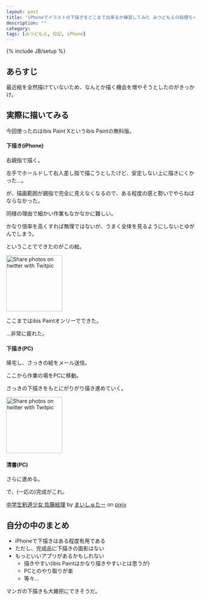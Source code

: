 ```yaml
---
layout: post
title: "iPhoneでイラストの下描きをどこまで出来るか練習してみた みつどもえの絵理ちゃんで"
description: ""
category: 
tags: [みつどもえ, 日記, iPhone]
---
```

{% include JB/setup %}

## あらすじ

最近絵を全然描けていないため、なんとか描く機会を増やそうとしたのがきっかけ。

## 実際に描いてみる

今回使ったのはibis Paint Xというibis Paintの無料版。

#### 下描き(iPhone)

右親指で描く。

左手でホールドして右人差し指で描こうとしたけど、安定しない上に描きにくかった…。

が、描画範囲が親指で完全に見えなくなるので、ある程度の感と勢いでやらねばならなかった。

同様の理由で細かい作業もなかなかに難しい。

かなり倍率を高くすれば無理ではないが、うまく全体を見るようにしないとゆがんでしまう。

ということでできたのがこの絵。

<a href="http://twitpic.com/9d4smi" title="Share photos on twitter with Twitpic"><img src="http://twitpic.com/show/thumb/9d4smi.jpg" alt="Share photos on twitter with Twitpic" height="150" width="150"></a>

ここまではibis Paintオンリーでできた。

…非常に疲れた。

#### 下描き(PC)

帰宅し、さっきの絵をメール送信。

ここから作業の場をPCに移動。

さっきの下描きをもとにがりがり描き進めていく。

<a href="http://twitpic.com/9d4sqg" title="Share photos on twitter with Twitpic"><img src="http://twitpic.com/show/thumb/9d4sqg.jpg" alt="Share photos on twitter with Twitpic" height="150" width="150"></a>

#### 清書(PC)

さらに進める。

で、(一応の)完成がこれ。

<script src="http://source.pixiv.net/source/embed.js" data-id="26585325_21eb411912b85eefe28b0ae46c62ccf0" data-size="medium" data-border="on" charset="utf-8"></script><noscript><p><a href="http://www.pixiv.net/member_illust.php?mode=medium&illust_id=26585325" target="_blank">中学生剣道少女 佐藤絵理</a> by <a href="http://www.pixiv.net/member.php?id=1432163" target="_blank">まいしゅたー</a> on <a href="http://www.pixiv.net/" target="_blank">pixiv</a></p></noscript>

## 自分の中のまとめ

- iPhoneで下描きはある程度有用である
- ただし、完成品に下描きの面影はない
- もっといいアプリがあるかもしれない
  - 描きやすい(ibis Paintはかなり描きやすいとは思うが)
  - PCとのやり取りが楽
  - 等々…

マンガの下描きも大雑把にできそうだ。
